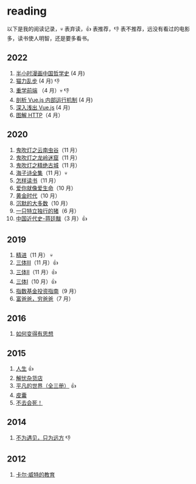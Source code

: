 # reading

以下是我的阅读记录，:skull: 表弃读，:+1: 表推荐，:-1: 表不推荐，远没有看过的电影多，读书使人明智，还是要多看书。

## 2022

1. [半小时漫画中国哲学史](https://book.douban.com/subject/35184261/) (4 月)
2. [猫力乱步](https://book.douban.com/subject/24883513/) (4 月) :-1:
3. [重学前端](https://time.geekbang.org/column/intro/100023201?tab=catalog) （4 月）:skull: :-1:
4. [剖析 Vue.js 内部运行机制](https://juejin.cn/book/6844733705089449991) (4 月)
5. [深入浅出 Vue.js](https://book.douban.com/subject/32581281/) (4 月)
6. [图解 HTTP](https://book.douban.com/subject/25863515/)（4 月）

## 2020

1. [鬼吹灯之云南虫谷](https://book.douban.com/subject/1926103/)（11 月）
2. [鬼吹灯之龙岭迷窟](https://book.douban.com/subject/1916726/)（11 月）
3. [鬼吹灯之精绝古城](https://book.douban.com/subject/26676577/)（11 月）
4. [海子诗全集](https://book.douban.com/subject/3610681/)（11 月）:skull:
5. [怎样读书](https://book.douban.com/subject/11232958/)（11 月）
6. [爱你就像爱生命](https://book.douban.com/subject/27111096/)（10 月） 
7. [黄金时代](https://book.douban.com/subject/27013708/)（10 月）
8. [沉默的大多数](https://book.douban.com/subject/27013716/)（10 月）
9. [一只特立独行的猪](https://book.douban.com/subject/27013708/)（6 月）
10. [中国近代史-蒋廷黻](https://book.douban.com/subject/1823751/)（3 月）:+1:

## 2019

1. [精进](https://book.douban.com/subject/26761696/)（11 月） :skull:
2. [三体III](https://book.douban.com/subject/5363767/)（11 月）:+1:
3. [三体II](https://book.douban.com/subject/3066477/)（11 月）:+1:
4. [三体I](https://book.douban.com/subject/2567698/)（10 月）:+1:
5. [指数基金投资指南](https://book.douban.com/subject/27204860/)（9 月）
6. [富爸爸，穷爸爸](https://book.douban.com/subject/1033778/)（7 月）

## 2016

1. [如何变得有思想](https://book.douban.com/subject/26268552/)

## 2015

1. [人生](https://book.douban.com/subject/3803820/) :+1:
2. [解忧杂货店](https://book.douban.com/subject/25862578/)
3. [平凡的世界（全三册）](https://book.douban.com/subject/3523041/) :+1:
4. [皮囊](https://book.douban.com/subject/26278687/)
5. [不去会死！](https://book.douban.com/subject/4618225/)

## 2014

1. [不为遇见，只为远方](https://book.douban.com/subject/25746547/) :-1:

## 2012

1. [卡尔·威特的教育](https://book.douban.com/subject/1000904/)
